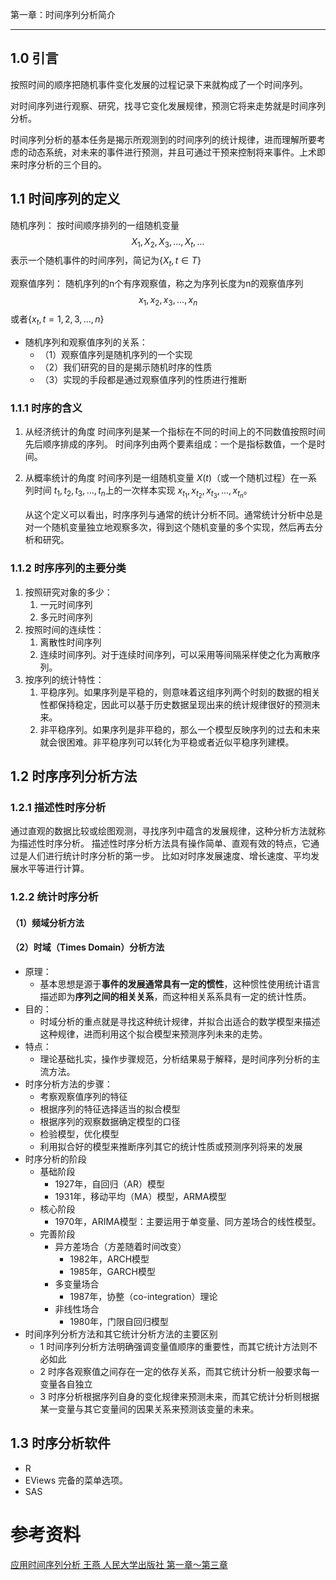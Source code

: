 
第一章：时间序列分析简介
______

## 1.0 引言
按照时间的顺序把随机事件变化发展的过程记录下来就构成了一个时间序列。

对时间序列进行观察、研究，找寻它变化发展规律，预测它将来走势就是时间序列分析。

时间序列分析的基本任务是揭示所观测到的时间序列的统计规律，进而理解所要考虑的动态系统，对未来的事件进行预测，并且可通过干预来控制将来事件。上术即来时序分析的三个目的。


## 1.1 时间序列的定义
随机序列：
按时间顺序排列的一组随机变量
$$
X_1, X_2, X_3, ..., X_t, ...
$$
表示一个随机事件的时间序列，简记为$\{X_t, t\in T\}$


观察值序列：
随机序列的n个有序观察值，称之为序列长度为n的观察值序列
$$
x_1, x_2, x_3, ..., x_n
$$
或者$\{x_t, t=1,2,3,...,n\}$

- 随机序列和观察值序列的关系：
  - （1）观察值序列是随机序列的一个实现
  - （2）我们研究的目的是揭示随机时序的性质
  - （3）实现的手段都是通过观察值序列的性质进行推断

### 1.1.1 时序的含义
1. 从经济统计的角度
   时间序列是某一个指标在不同的时间上的不同数值按照时间先后顺序排成的序列。
   时间序列由两个要素组成：一个是指标数值，一个是时间。
2. 从概率统计的角度
   时间序列是一组随机变量 $X(t)$（或一个随机过程）在一系列时间 $t_1, t_2, t_3, ..., t_n$上的一次样本实现 $x_{t_1}, x_{t_2}, x_{t_3}, ..., x_{t_n}$。

    从这个定义可以看出，时序序列与通常的统计分析不同。通常统计分析中总是对一个随机变量独立地观察多次，得到这个随机变量的多个实现，然后再去分析和研究。

### 1.1.2 时序序列的主要分类
1. 按照研究对象的多少：
   1. 一元时间序列
   2. 多元时间序列
2. 按照时间的连续性：
   1. 离散性时间序列
   2. 连续时间序列。对于连续时间序列，可以采用等间隔采样使之化为离散序列。
3. 按序列的统计特性：
   1. 平稳序列。如果序列是平稳的，则意味着这组序列两个时刻的数据的相关性都保持稳定，因此可以基于历史数据呈现出来的统计规律很好的预测未来。
   2. 非平稳序列。如果序列是非平稳的，那么一个模型反映序列的过去和未来就会很困难。非平稳序列可以转化为平稳或者近似平稳序列建模。

## 1.2 时序序列分析方法

### 1.2.1 描述性时序分析
通过直观的数据比较或绘图观测，寻找序列中蕴含的发展规律，这种分析方法就称为描述性时序分析。
描述性时序分析方法具有操作简单、直观有效的特点，它通过是人们进行统计时序分析的第一步。
比如对时序发展速度、增长速度、平均发展水平等进行计算。


### 1.2.2 统计时序分析

#### （1）频域分析方法
#### （2）时域（Times Domain）分析方法
- 原理：
  - 基本思想是源于**事件的发展通常具有一定的惯性**，这种惯性使用统计语言描述即为**序列之间的相关关系**，而这种相关系系具有一定的统计性质。
- 目的：
  - 时域分析的重点就是寻找这种统计规律，并拟合出适合的数学模型来描述这种规律，进而利用这个拟合模型来预测序列未来的走势。
- 特点：
  - 理论基础扎实，操作步骤规范，分析结果易于解释，是时间序列分析的主流方法。
- 时序分析方法的步骤：
  - 考察观察值序列的特征
  - 根据序列的特征选择适当的拟合模型
  - 根据序列的观察数据确定模型的口径
  - 检验模型，优化模型
  - 利用拟合好的模型来推断序列其它的统计性质或预测序列将来的发展
- 时序分析的阶段
  - 基础阶段
    - 1927年，自回归（AR）模型
    - 1931年，移动平均（MA）模型，ARMA模型
  - 核心阶段
    - 1970年，ARIMA模型：主要运用于单变量、同方差场合的线性模型。
  - 完善阶段
    - 异方差场合（方差随着时间改变）
      - 1982年，ARCH模型
      - 1985年，GARCH模型
    - 多变量场合
      - 1987年，协整（co-integration）理论
    - 非线性场合
      - 1980年，门限自回归模型
- 时间序列分析方法和其它统计分析方法的主要区别
  - 1 时间序列分析方法明确强调变量值顺序的重要性，而其它统计方法则不必如此
  - 2 时序各观察值之间存在一定的依存关系，而其它统计分析一般要求每一变量各自独立
  - 3 时序分析根据序列自身的变化规律来预测未来，而其它统计分析则根据某一变量与其它变量间的因果关系来预测该变量的未来。

## 1.3 时序分析软件
* R
* EViews 完备的菜单选项。
* SAS

# 参考资料
[应用时间序列分析 王燕 人民大学出版社 第一章～第三章](https://www.bilibili.com/video/BV1ui4y1K7ho?from=search&seid=8646621924189226864&spm_id_from=333.337.0.0)
